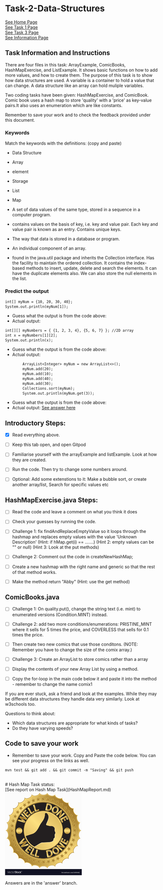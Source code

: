# Task-2-Data-Structures
[See Home Page ](/README.md)<br/>
[See Task 1 Page ](/Task1.md)<br/>
[See Task 3 Page ](/Task3.md)<br/>
[See Information Page ](/Info.md)<br/>
## Task Information and Instructions 
There are four files in this task: ArrayExample, ComicBooks, HashMapExercise, and ListExample.
It shows basic functions on how to add more values, and how to create them. 
The purpose of this task is to show how data structures are used.
A variable is a container to hold a value that can change.
A data structure like an array can hold muliple variables.

Two coding tasks have been given: HashMapExercise, and ComicBook. Comic book uses a hash map to store 'quality' with a 'price' as key-value pairs.It also uses an enumeration which are like constants.

Remember to save your work and to check the feedback provided under this document.

### Keywords
Match the keywords with the definitions: (copy and paste)
- Data Structure
- Array
- element
- Storage
- List
- Map

- A set of data values of the same type, stored in a sequence in a computer program.
- contains values on the basis of key, i.e. key and value pair. Each key and value pair is known as an entry. Contains unique keys.
- The way that data is stored in a database or program.
- An individual component of an array.
- found in the java.util package and inherits the Collection interface.
  Has the facility to maintain the ordered collection. It contains the index-based methods to insert, update, delete and search the elements.
  It can have the duplicate elements also. We can also store the null elements in the list.

### Predict the output

```shell 
int[] myNum = {10, 20, 30, 40};
System.out.println(myNum[1]);
```
- Guess what the output is from the code above:
- Actual output:  

```shell 
int[][] myNumbers = { {1, 2, 3, 4}, {5, 6, 7} }; //2D array
int x = myNumbers[1][2];
System.out.println(x);
```
- Guess what the output is from the code above:
- Actual output:  

```shell 
        ArrayList<Integer> myNum = new ArrayList<>();
		myNum.add(20);
		myNum.add(10);
		myNum.add(40);
		myNum.add(30);
		Collections.sort(myNum);
		System.out.println(myNum.get(3));
```
- Guess what the output is from the code above:
- Actual output:  [See answer here](https://learn.onlinegdb.com/JU4zjIoMc)<br/>


## Introductory Steps:
- [x] Read everything above.
- [ ] Keep this tab open, and open Gitpod
- [ ] Familiarise yourself with the arrayExample and listExample. Look at how they are created.
- [ ] Run the code. Then try to change some numbers around.
- [ ] Optional: Add some extenstions to it: Make a bubble sort, or create another array/list, Search for specific values etc
	
	
## HashMapExercise.java Steps:
- [ ] Read the code and leave a comment on what you think it does
- [ ] Check your guesses by running the code.
- [ ] Challenge 1: fix findAndReplaceEmptyValue so it loops through the hashmap and replaces empty values with the value 'Unknown Description' (Hint: if hMap.get(i) == .......) (Hint 2: empty values can be "" or null) (Hint 3: Look at the put methods)
- [ ] Challenge 2: Comment out the code in createNewHashMap;
- [ ] Create a new hashmap with the right name and generic so that the rest of that method works.
- [ ] Make the method return "Abby" (Hint: use the get method)
	
	
## ComicBooks.java
- [ ] Challenge 1: On quality.put(), change the string text (i.e. mint) to enumerated versions (Condition.MINT) instead.
            
- [ ] Challenge 2: add two more conditions/enumerations: PRISTINE_MINT where it sells for 5 times the price, and COVERLESS that sells for 0.1 times the price.
- [ ] Then create two new comics that use those conditons. (NOTE: Remember you have to change the size of the comix array.)
        
- [ ] Challenge 3: Create an ArrayList to store comics rather than a array 
- [ ] Display the contents of your new Array List by using a method. 
- [ ] Copy the for-loop in the main code below it and paste it into the method - remember to change the name comix1
	
	
If you are ever stuck, ask a friend and look at the examples. While they may be different data structures they handle data very similarly.
Look at w3schools too.

Questions to think about:
- Which data structures are appropriate for what kinds of tasks?
- Do they have varying speeds?

## Code to save your work
 - Remember to save your work. Copy and Paste the code below. You can see your progress on the links as well.
```shell 
mvn test && git add . && git commit -m "Saving" && git push
```
<br> 
# Hash Map Task status:<br/>
[See report on Hash Map Task](HashMapReport.md)<br/>
<img src="hashMapStatus.jpg" width="50%" height="50%"><br/>


Answers are in the 'answer' branch. 



